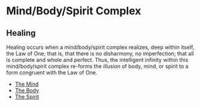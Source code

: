 # Mind/Body/Spirit Complex

## Healing
Healing occurs when a mind/body/spirit complex realizes, deep within itself, the Law of One; that is, that there is no disharmony, no imperfection; that all is complete and whole and perfect. Thus, the intelligent infinity within this mind/body/spirit complex re-forms the illusion of body, mind, or spirit to a form congruent with the Law of One.

- [The Mind](The%20Mind.md)
- [The Body](The%20Body.md)
- [The Spirit](The%20Spirit.md)